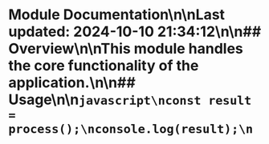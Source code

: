 # Module Documentation\n\nLast updated: 2024-10-10 21:34:12\n\n## Overview\n\nThis module handles the core functionality of the application.\n\n## Usage\n\n```javascript\nconst result = process();\nconsole.log(result);\n```
